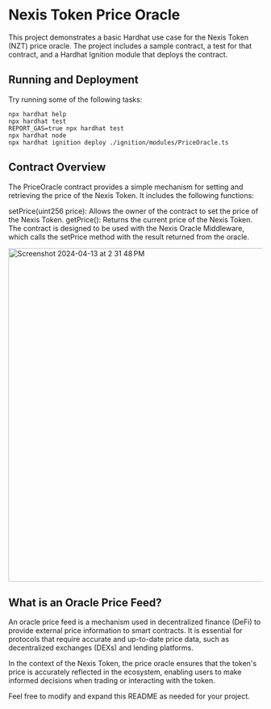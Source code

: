 # Nexis Token Price Oracle

This project demonstrates a basic Hardhat use case for the Nexis Token (NZT) price oracle. The project includes a sample contract, a test for that contract, and a Hardhat Ignition module that deploys the contract.

## Running and Deployment

Try running some of the following tasks:

```shell
npx hardhat help
npx hardhat test
REPORT_GAS=true npx hardhat test
npx hardhat node
npx hardhat ignition deploy ./ignition/modules/PriceOracle.ts
```

## Contract Overview

The PriceOracle contract provides a simple mechanism for setting and retrieving the price of the Nexis Token. It includes the following functions:

setPrice(uint256 price): Allows the owner of the contract to set the price of the Nexis Token.
getPrice(): Returns the current price of the Nexis Token.
The contract is designed to be used with the Nexis Oracle Middleware, which calls the setPrice method with the result returned from the oracle.

<img width="660" alt="Screenshot 2024-04-13 at 2 31 48 PM" src="https://github.com/0xdetonation/nexis-price-oracle/assets/166897641/76c7a912-d4da-42ae-aae6-2937722b2588">


## What is an Oracle Price Feed?
An oracle price feed is a mechanism used in decentralized finance (DeFi) to provide external price information to smart contracts. It is essential for protocols that require accurate and up-to-date price data, such as decentralized exchanges (DEXs) and lending platforms.

In the context of the Nexis Token, the price oracle ensures that the token's price is accurately reflected in the ecosystem, enabling users to make informed decisions when trading or interacting with the token.

Feel free to modify and expand this README as needed for your project.
